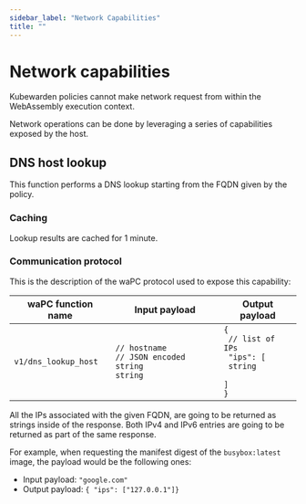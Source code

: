 ```yaml
---
sidebar_label: "Network Capabilities"
title: ""
---
```


# Network capabilities

Kubewarden policies cannot make network request from within the WebAssembly
execution context.

Network operations can be done by leveraging a series of capabilities exposed
by the host.

## DNS host lookup

This function performs a DNS lookup starting from the FQDN given by the policy.

### Caching

Lookup results are cached for 1 minute.

### Communication protocol

This is the description of the waPC protocol used to expose this capability:


| **waPC function name** | **Input payload** | **Output payload** |
|--------------------|---------------|----------------|
| `v1/dns_lookup_host` | <code>// hostname<br/>// JSON encoded string<br/>string</code>  | <code>{<br/>   // list of IPs<br/>   "ips": [<br/>     string<br/>   ]<br/>}</code> |


All the IPs associated with the given FQDN, are going to be returned as strings
inside of the response. Both IPv4 and IPv6 entries are going to be returned as
part of the same response.

For example, when requesting the manifest digest of the `busybox:latest` image,
the payload would be the following ones:

* Input payload: `"google.com"`
* Output payload: `{ "ips": ["127.0.0.1"]}`

